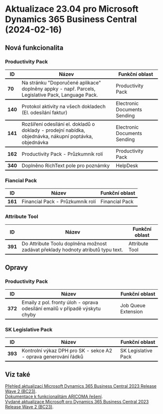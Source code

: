 ﻿# Aktualizace 23.04 pro Microsoft Dynamics 365 Business Central (2024-02-16)

## Nová funkcionalita

### Productivity Pack
<table><tr><th>ID</th><th>Název</th><th>Funkční oblast</th></tr>
<tr>
        <td style="border-top: 2px solid #000; border-bottom: 2px solid #000;"><b>70</b></td>
        <td style="border-top: 2px solid #000; border-bottom: 2px solid #000;">Na stránku "Doporučené aplikace" doplněny appky -  např. Parcels, Legislative Pack, Language Pack.</td>
        <td style="border-top: 2px solid #000; border-bottom: 2px solid #000;">Productivity Pack</td>
        </tr><tr>
        <td style="border-top: 2px solid #000; border-bottom: 2px solid #000;"><b>140</b></td>
        <td style="border-top: 2px solid #000; border-bottom: 2px solid #000;">Protokol aktivity na všech dokladech (El. odesílání faktur)</td>
        <td style="border-top: 2px solid #000; border-bottom: 2px solid #000;">Electronic Documents Sending</td>
        </tr><tr>
        <td style="border-top: 2px solid #000; border-bottom: 2px solid #000;"><b>141</b></td>
        <td style="border-top: 2px solid #000; border-bottom: 2px solid #000;">Rozšíření odesílání el. dokladů o doklady - prodejní nabídka, objednávka, nákupní poptávka, objednávka</td>
        <td style="border-top: 2px solid #000; border-bottom: 2px solid #000;">Electronic Documents Sending</td>
        </tr><tr>
        <td style="border-top: 2px solid #000; border-bottom: 2px solid #000;"><b>162</b></td>
        <td style="border-top: 2px solid #000; border-bottom: 2px solid #000;">Productivity Pack - Průzkumník rolí</td>
        <td style="border-top: 2px solid #000; border-bottom: 2px solid #000;">Productivity Pack</td>
        </tr><tr>
        <td style="border-top: 2px solid #000; border-bottom: 2px solid #000;"><b>340</b></td>
        <td style="border-top: 2px solid #000; border-bottom: 2px solid #000;">Doplněno RichText pole pro poznámky</td>
        <td style="border-top: 2px solid #000; border-bottom: 2px solid #000;">HelpDesk</td>
        </tr> </table>

### Fiancial Pack
<table><tr><th>ID</th><th>Název</th><th>Funkční oblast</th></tr>
<tr>
        <td style="border-top: 2px solid #000; border-bottom: 2px solid #000;"><b>161</b></td>
        <td style="border-top: 2px solid #000; border-bottom: 2px solid #000;">Financial Pack - Průzkumník rolí</td>
        <td style="border-top: 2px solid #000; border-bottom: 2px solid #000;">Financial Pack</td>
        </tr> </table>

### Attribute Tool
<table><tr><th>ID</th><th>Název</th><th>Funkční oblast</th></tr>
<tr>
        <td style="border-top: 2px solid #000; border-bottom: 2px solid #000;"><b>391</b></td>
        <td style="border-top: 2px solid #000; border-bottom: 2px solid #000;">Do Attribute Toolu doplněna možnost zadávat překlady hodnoty atributů typu text.</td>
        <td style="border-top: 2px solid #000; border-bottom: 2px solid #000;">Attribute Tool</td>
        </tr> </table>

## Opravy

### Productivity Pack
<table><tr><th>ID</th><th>Název</th><th>Funkční oblast</th></tr>
<tr>
        <td style="border-top: 2px solid #000; border-bottom: 2px solid #000;"><b>372</b></td>
        <td style="border-top: 2px solid #000; border-bottom: 2px solid #000;">Emaily z pol. fronty úloh - oprava odesílání emailů v případě výskytu chyby</td>
        <td style="border-top: 2px solid #000; border-bottom: 2px solid #000;">Job Queue Extension</td>
        </tr> </table>

### SK Legislative Pack
<table><tr><th>ID</th><th>Název</th><th>Funkční oblast</th></tr>
<tr>
        <td style="border-top: 2px solid #000; border-bottom: 2px solid #000;"><b>393</b></td>
        <td style="border-top: 2px solid #000; border-bottom: 2px solid #000;">Kontrolní výkaz DPH pro SK - sekce A2 - oprava generování řádků</td>
        <td style="border-top: 2px solid #000; border-bottom: 2px solid #000;">SK Legislative Pack</td>
        </tr> </table>

## Viz také 

[Přehled aktualizací Microsoft Dynamics 365 Business Central 2023 Release Wave 2 (BC23)](Updates-bc23.md).  
[Dokumentace k funkcionalitám ARICOMA řešení](https://muj.autocont.cz/docs/cs-cz/dynamics365/business-central/AC-Solutions/ac-solutions.html).  
[Vydané aktualizace Microsoft pro Dynamics 365 Business Central 2023 Release Wave 2 (BC23)](https://support.microsoft.com/en-us/topic/released-updates-for-microsoft-dynamics-365-business-central-2023-release-wave-2-7a4f98e8-66b9-4484-9bc1-66c466d8a82d).  


